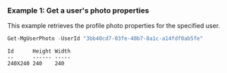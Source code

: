 ### Example 1: Get a user's photo properties

This example retrieves the profile photo properties for the specified user.

```powershell
Get-MgUserPhoto -UserId "3bb40cd7-03fe-40b7-8a1c-a14fdf0ab5fe"
```

```Output
Id      Height Width
--      ------ -----
240X240 240    240
```